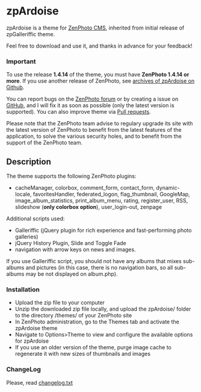 zpArdoise 
============

zpArdoise is a theme for [ZenPhoto CMS](http://www.zenphoto.org), inherited from initial release of zpGalleriffic theme.

Feel free to download and use it, and thanks in advance for your feedback!

### Important
To use the release **1.4.14** of the theme, you must have **ZenPhoto 1.4.14 or more**.
If you use another release of ZenPhoto, see [archives of zpArdoise on Github](https://github.com/vincent3569/zpArdoise/releases).

You can report bugs on the [ZenPhoto forum](http://www.zenphoto.org/support/) or by creating a issue on [GitHub](https://github.com/vincent3569/zpArdoise/issues), and I will fix it as soon as possible (only the latest version is supported).  You can also improve theme via [Pull requests](https://github.com/vincent3569/zpArdoise/pulls).

Please note that the ZenPhoto team advise to regulary upgrade its site with the latest version of ZenPhoto to benefit from the latest features of the application, to solve the various security holes, and to benefit from the support of the ZenPhoto team.

Description
-----------

The theme supports the following ZenPhoto plugins:
- cacheManager, colorbox, comment_form, contact_form, dynamic-locale, favoritesHandler, federated_logon, flag_thumbnail, GoogleMap, image_album_statistics, print_album_menu, rating, register_user, RSS, slideshow (**only colorbox option**), user_login-out, zenpage

Additional scripts used:
- Galleriffic (jQuery plugin for rich experience and fast-performing photo galleries)
- jQuery History Plugin, Slide and Toggle Fade
- navigation with arrow keys on news and images.

If you use Galleriffic script, you should not have any albums that mixes sub-albums and pictures (in this case, there is no navigation bars, so all sub-albums may be not displayed on album.php).

### Installation
- Upload the zip file to your computer
- Unzip the downloaded zip file locally, and upload the zpArdoise/ folder to the directory /themes/ of your ZenPhoto site
- In ZenPhoto administration, go to the Themes tab and activate the zpArdoise theme
- Navigate to Options>Theme to view and configure the available options for zpArdoise
- If you use an older version of the theme, purge image cache to regenerate it with new sizes of thumbnails and images

### ChangeLog
Please, read [changelog.txt](https://github.com/vincent3569/zpArdoise/blob/master/changelog.txt)
